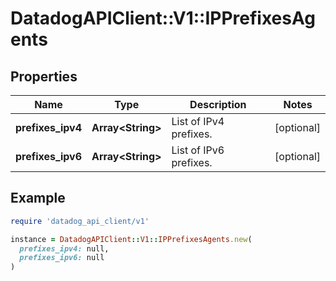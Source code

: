# DatadogAPIClient::V1::IPPrefixesAgents

## Properties

| Name              | Type                    | Description            | Notes      |
| ----------------- | ----------------------- | ---------------------- | ---------- |
| **prefixes_ipv4** | **Array&lt;String&gt;** | List of IPv4 prefixes. | [optional] |
| **prefixes_ipv6** | **Array&lt;String&gt;** | List of IPv6 prefixes. | [optional] |

## Example

```ruby
require 'datadog_api_client/v1'

instance = DatadogAPIClient::V1::IPPrefixesAgents.new(
  prefixes_ipv4: null,
  prefixes_ipv6: null
)
```
